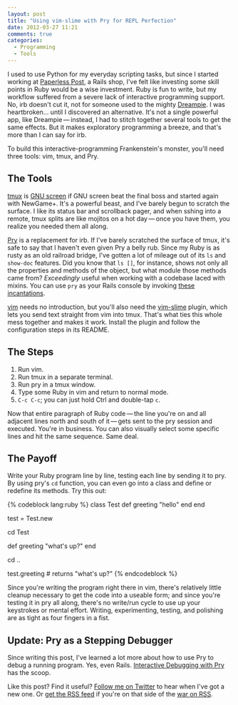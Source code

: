 ```yaml
---
layout: post
title: "Using vim-slime with Pry for REPL Perfection"
date: 2012-03-27 11:21
comments: true
categories: 
  - Programming
  - Tools
---
```


I used to use Python for my everyday scripting tasks, but since I started
working at [Paperless Post](http://www.paperlesspost.com), a Rails shop, I've
felt like investing some skill points in Ruby would be a wise investment. Ruby
is fun to write, but my workflow suffered from a severe lack of interactive
programming support. No, irb doesn't cut it, not for someone used to the mighty
[Dreampie](http://dreampie.sourceforge.net/). I was heartbroken... until I
discovered an alternative. It's not a single powerful app, like
Dreampie&thinsp;&#8212;&thinsp;instead, I had to stitch together several tools
to get the same effects. But it makes exploratory programming a breeze, and
that's more than I can say for irb.

To build this interactive-programming Frankenstein's monster, you'll need three
tools: vim, tmux, and Pry.

<!-- more -->

## The Tools

[tmux](http://tmux.sourceforge.net/) is
[GNU screen](http://www.gnu.org/software/screen/) if GNU screen beat the final
boss and started again with NewGame+. It's a powerful beast, and I've barely
begun to scratch the surface. I like its status bar and scrollback pager, and
when sshing into a remote, tmux splits are like mojitos on a hot
day&thinsp;&#8212;&thinsp;once you have them, you realize you needed them all
along.

[Pry](http://pry.github.com/) is a replacement for irb. If I've barely scratched
the surface of tmux, it's safe to say that I haven't even given Pry a belly rub.
Since my Ruby is as rusty as an old railroad bridge, I've gotten a lot of
mileage out of its `ls` and `show-doc` features. Did you know that `ls []`, for
instance, shows not only all the properties and methods of the object, but what
module those methods came from? _Exceedingly_ useful when working with a
codebase laced with mixins. You can use `pry` as your Rails console by invoking
[these incantations](https://github.com/pry/pry/wiki/Setting-up-Rails-or-Heroku-to-use-Pry).

[vim](http://www.vim.org/) needs no introduction, but you'll also need the
[vim-slime](https://github.com/jpalardy/vim-slime) plugin, which lets you send
text straight from vim into tmux. That's what ties this whole mess together and
makes it work. Install the plugin and follow the configuration steps in its
README.

## The Steps

1. Run vim.
2. Run tmux in a separate terminal.
3. Run pry in a tmux window.
4. Type some Ruby in vim and return to normal mode.
5. `C-c C-c`; you can just hold Ctrl and double-tap `c`.

Now that entire paragraph of Ruby code&thinsp;&#8212;&thinsp;the line you're on
and all adjacent lines north and south of it&thinsp;&#8212;&thinsp;gets sent to
the pry session and executed. You're in business. You can also visually select
some specific lines and hit the same sequence. Same deal.

## The Payoff

Write your Ruby program line by line, testing each line by sending it to pry.
By using pry's `cd` function, you can even go into a class and define or
redefine its methods. Try this out:

{% codeblock lang:ruby %}
class Test
  def greeting
    "hello"
  end
end

test = Test.new

cd Test

def greeting
  "what's up?"
end

cd ..

test.greeting # returns "what's up?"
{% endcodeblock %}

Since you're writing the program right there in vim, there's relatively little
cleanup necessary to get the code into a useable form; and since you're testing
it in pry all along, there's no write/run cycle to use up your keystrokes or
mental effort. Writing, experimenting, testing, and polishing are as tight as
four fingers in a fist.

## Update: Pry as a Stepping Debugger

Since writing this post, I've learned a lot more about how to use Pry to debug a
running program. Yes, even Rails. [Interactive Debugging with Pry](http://www.alanmacdougall.com/blog/2012/06/08/interactive-debugging-with-pry/)
has the scoop.

Like this post? Find it useful?
[Follow me on Twitter](http://www.twitter.com/alan_macdougall) to hear when I've
got a new one. Or [get the RSS feed](http://www.alanmacdougall.com/atom.xml) if
you're on that side of the
[war on RSS](http://stage.vambenepe.com/archives/1932).
